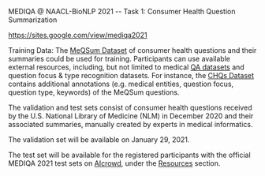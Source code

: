 MEDIQA @ NAACL-BioNLP 2021 -- Task 1: Consumer Health Question Summarization  

https://sites.google.com/view/mediqa2021


Training Data: The [MeQSum Dataset](https://github.com/abachaa/MeQSum) of consumer health questions and their summaries could be used for training. Participants can use available external resources, including, but not limited to medical [QA datasets](https://github.com/abachaa/Existing-Medical-QA-Datasets) and question focus & type recognition datasets. For instance, the [CHQs Dataset](https://bmcbioinformatics.biomedcentral.com/track/pdf/10.1186/s12859-018-2045-1.pdf?site=bmcbioinformatics.biomedcentral.com) contains additional annotations (e.g. medical entities, question focus, question type, keywords) of the MeQSum questions.  

The validation and test sets consist of consumer health questions received by the U.S. National Library of Medicine (NLM)  in December 2020 and their associated summaries, manually created by experts in medical informatics. 

The validation set will be available on January 29, 2021. 

The test set will be available for the registered participants with the official MEDIQA 2021 test sets on [AIcrowd](https://www.aicrowd.com/challenges/mediqa-2021/problems/mediqa-2021-question-summarization-qs), under the [Resources](https://www.aicrowd.com/clef_tasks/41/task_dataset_files?challenge_id=644) section.

